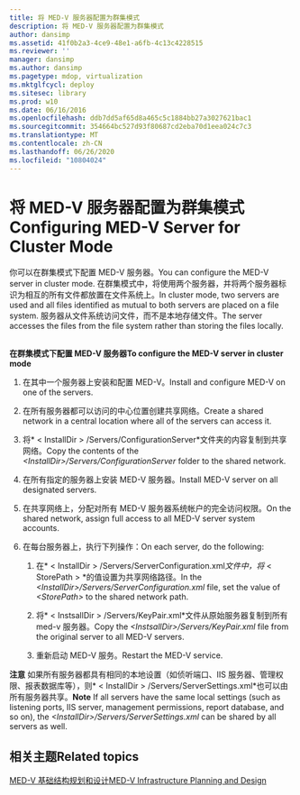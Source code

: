 ```yaml
---
title: 将 MED-V 服务器配置为群集模式
description: 将 MED-V 服务器配置为群集模式
author: dansimp
ms.assetid: 41f0b2a3-4ce9-48e1-a6fb-4c13c4228515
ms.reviewer: ''
manager: dansimp
ms.author: dansimp
ms.pagetype: mdop, virtualization
ms.mktglfcycl: deploy
ms.sitesec: library
ms.prod: w10
ms.date: 06/16/2016
ms.openlocfilehash: ddb7dd5af65d8a465c5c1884bb27a3027621bac1
ms.sourcegitcommit: 354664bc527d93f80687cd2eba70d1eea024c7c3
ms.translationtype: MT
ms.contentlocale: zh-CN
ms.lasthandoff: 06/26/2020
ms.locfileid: "10804024"
---
```

# <span data-ttu-id="a4b69-103">将 MED-V 服务器配置为群集模式</span><span class="sxs-lookup"><span data-stu-id="a4b69-103">Configuring MED-V Server for Cluster Mode</span></span>


<span data-ttu-id="a4b69-104">你可以在群集模式下配置 MED-V 服务器。</span><span class="sxs-lookup"><span data-stu-id="a4b69-104">You can configure the MED-V server in cluster mode.</span></span> <span data-ttu-id="a4b69-105">在群集模式中，将使用两个服务器，并将两个服务器标识为相互的所有文件都放置在文件系统上。</span><span class="sxs-lookup"><span data-stu-id="a4b69-105">In cluster mode, two servers are used and all files identified as mutual to both servers are placed on a file system.</span></span> <span data-ttu-id="a4b69-106">服务器从文件系统访问文件，而不是本地存储文件。</span><span class="sxs-lookup"><span data-stu-id="a4b69-106">The server accesses the files from the file system rather than storing the files locally.</span></span>

## <a href="" id="bkmk-howtoconfigurethemedvserverinclustermode"></a>


**<span data-ttu-id="a4b69-107">在群集模式下配置 MED-V 服务器</span><span class="sxs-lookup"><span data-stu-id="a4b69-107">To configure the MED-V server in cluster mode</span></span>**

1.  <span data-ttu-id="a4b69-108">在其中一个服务器上安装和配置 MED-V。</span><span class="sxs-lookup"><span data-stu-id="a4b69-108">Install and configure MED-V on one of the servers.</span></span>

2.  <span data-ttu-id="a4b69-109">在所有服务器都可以访问的中心位置创建共享网络。</span><span class="sxs-lookup"><span data-stu-id="a4b69-109">Create a shared network in a central location where all of the servers can access it.</span></span>

3.  <span data-ttu-id="a4b69-110">将\* &lt; InstallDir &gt; /Servers/ConfigurationServer\*文件夹的内容复制到共享网络。</span><span class="sxs-lookup"><span data-stu-id="a4b69-110">Copy the contents of the *&lt;InstallDir&gt;/Servers/ConfigurationServer* folder to the shared network.</span></span>

4.  <span data-ttu-id="a4b69-111">在所有指定的服务器上安装 MED-V 服务器。</span><span class="sxs-lookup"><span data-stu-id="a4b69-111">Install MED-V server on all designated servers.</span></span>

5.  <span data-ttu-id="a4b69-112">在共享网络上，分配对所有 MED-V 服务器系统帐户的完全访问权限。</span><span class="sxs-lookup"><span data-stu-id="a4b69-112">On the shared network, assign full access to all MED-V server system accounts.</span></span>

6.  <span data-ttu-id="a4b69-113">在每台服务器上，执行下列操作：</span><span class="sxs-lookup"><span data-stu-id="a4b69-113">On each server, do the following:</span></span>

    1.  <span data-ttu-id="a4b69-114">在\* &lt; InstallDir &gt; /Servers/ServerConfiguration.xml*文件中，将* &lt; StorePath &gt; \*的值设置为共享网络路径。</span><span class="sxs-lookup"><span data-stu-id="a4b69-114">In the *&lt;InstallDir&gt;/Servers/ServerConfiguration.xml* file, set the value of *&lt;StorePath&gt;* to the shared network path.</span></span>

    2.  <span data-ttu-id="a4b69-115">将\* &lt; InstsallDir &gt; /Servers/KeyPair.xml\*文件从原始服务器复制到所有 med-v 服务器。</span><span class="sxs-lookup"><span data-stu-id="a4b69-115">Copy the *&lt;InstsallDir&gt;/Servers/KeyPair.xml* file from the original server to all MED-V servers.</span></span>

    3.  <span data-ttu-id="a4b69-116">重新启动 MED-V 服务。</span><span class="sxs-lookup"><span data-stu-id="a4b69-116">Restart the MED-V service.</span></span>

<span data-ttu-id="a4b69-117">**注意** 如果所有服务器都具有相同的本地设置（如侦听端口、IIS 服务器、管理权限、报表数据库等），则\* &lt; InstallDir &gt; /Servers/ServerSettings.xml\*也可以由所有服务器共享。</span><span class="sxs-lookup"><span data-stu-id="a4b69-117">**Note** If all servers have the same local settings (such as listening ports, IIS server, management permissions, report database, and so on), the *&lt;InstallDir&gt;/Servers/ServerSettings.xml* can be shared by all servers as well.</span></span>

 

## <span data-ttu-id="a4b69-118">相关主题</span><span class="sxs-lookup"><span data-stu-id="a4b69-118">Related topics</span></span>


[<span data-ttu-id="a4b69-119">MED-V 基础结构规划和设计</span><span class="sxs-lookup"><span data-stu-id="a4b69-119">MED-V Infrastructure Planning and Design</span></span>](med-v-infrastructure-planning-and-design.md)

 

 





